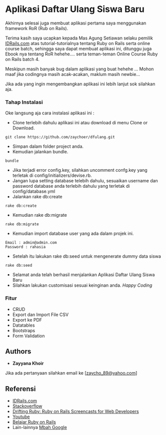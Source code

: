 # Aplikasi Daftar Ulang Siswa Baru

Akhirnya selesai juga membuat aplikasi pertama saya menggunakan framework RoR (Rub on Rails).

Terima kasih saya ucapkan kepada Mas Agung Setiawan selaku pemilik [IDRails.com](http://www.idrails.com/) atas tutorial-tutorialnya tentang Ruby on Rails serta online course batch, sehingga saya dapat membuat aplikasi ini, ditunggu juga Ebook nya tentang RoR hehehe.... serta teman-teman Online Course Ruby on Rails batch 4.

Meskipun masih banyak bug dalam aplikasi yang buat hehehe ...
Mohon maaf jika codingnya masih acak-acakan, maklum masih newbie...

Jika ada yang ingin mengembangkan aplikasi ini lebih lanjut sok silahkan aja.

### Tahap Instalasi

Oke langsung aja cara instalasi aplikasi ini :

* Clone terlebih dahulu aplikasi ini atau download di menu Clone or Download.
```
git clone https://github.com/zaychoer/dfulang.git
```
* Simpan dalam folder project anda.
* Kemudian jalankan bundle.
```
bundle
```
* Jika terjadi error config.key, silahkan uncomment confg.key yang terletak di config/initializers/devise.rb.
* Jangan lupa setting database telebih dahulu, sesuaikan username dan password database anda terlebih dahulu yang terletak di config/database.yml
* Jalankan rake db:create
```
rake db:create
```
* Kemudian rake db:migrate
```
rake db:migrate
```
* Kemudian import database user yang ada dalam projek ini.
```
Email : admin@admin.com
Password : rahasia
```
* Setelah itu lakukan rake db:seed untuk mengenerate dummy data siswa
```
rake db:seed
```
* Selamat anda telah berhasil menjalankan Aplikasi Daftar Ulang Siswa Baru
* Silahkan lakukan customisasi sesuai keinginan anda. *Happy Coding*

### Fitur
* CRUD
* Export dan Import File CSV
* Export ke PDF
* Datatables
* Bootstraps
* Form Validation

## Authors

* **Zayyana Khoir** 

Jika ada pertanyaan silahkan email ke [zaycho_89@yahoo.com] 

## Referensi
* [IDRails.com](http://www.idrails.com/)
* [Stackoverflow](https://stackoverflow.com/)
* [Drifting Ruby: Ruby on Rails Screencasts for Web Developers](https://www.driftingruby.com/)
* [Youtube](https://www.youtube.com/)
* [Belajar Ruby on Rails](http://www.belajarrubyonrails.com)
* Lain-lainnya [Mbah Google](https://www.google.com)

